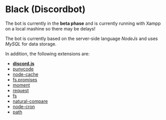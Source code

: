 # Black (Discordbot)

The bot is currently in the **beta phase** and is currently running with Xampp on a local mashine so there may be delays!

The bot is currently based on the server-side language _NodeJs_ and uses _MySQL_ for data storage.

In addition, the following extensions are:
- **[discord.js](https://discord.js.org/)**
- [punycode](https://www.npmjs.com/package/punycode)
- [node-cache](https://www.npmjs.com/package/node-cache)
- [fs.promises](https://www.npmjs.com/package/fs.promises)
- [moment](https://www.npmjs.com/package/moment)
- [request](https://www.npmjs.com/package/request)
- [fs](https://www.npmjs.com/package/fs)
- [natural-compare](https://www.npmjs.com/package/natural-compare)
- [node-cron](https://www.npmjs.com/package/node-cron)
- [path](https://www.npmjs.com/package/path)
